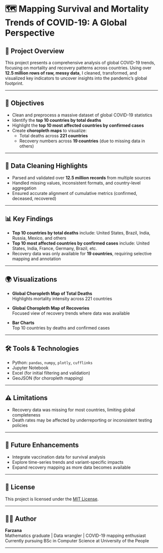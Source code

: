 # 🗺️ Mapping Survival and Mortality Trends of COVID-19: A Global Perspective

## 📌 Project Overview
This project presents a comprehensive analysis of global COVID-19 trends, focusing on mortality and recovery patterns across countries. Using over **12.5 million rows of raw, messy data**, I cleaned, transformed, and visualized key indicators to uncover insights into the pandemic’s global footprint.

---

## 🎯 Objectives
- Clean and preprocess a massive dataset of global COVID-19 statistics
- Identify the **top 10 countries by total deaths**
- Highlight the **top 10 most affected countries by confirmed cases**
- Create **choropleth maps** to visualize:
  - Total deaths across **221 countries**
  - Recovery numbers across **19 countries** (due to missing data in others)

---

## 🧹 Data Cleaning Highlights
- Parsed and validated over **12.5 million records** from multiple sources
- Handled missing values, inconsistent formats, and country-level aggregation
- Ensured accurate alignment of cumulative metrics (confirmed, deceased, recovered)

---

## 📊 Key Findings
- **Top 10 countries by total deaths** include: United States, Brazil, India, Russia, Mexico, and others
- **Top 10 most affected countries by confirmed cases** include: United States, India, France, Germany, Brazil, etc.
- Recovery data was only available for **19 countries**, requiring selective mapping and annotation

---

## 🌍 Visualizations
- **Global Choropleth Map of Total Deaths**  
  Highlights mortality intensity across 221 countries

- **Global Choropleth Map of Recoveries**  
  Focused view of recovery trends where data was available

- **Bar Charts**  
  Top 10 countries by deaths and confirmed cases

---

## 🛠️ Tools & Technologies
- Python: `pandas`, `numpy`, `plotly`, `cufflinks`
- Jupyter Notebook
- Excel (for initial filtering and validation)
- GeoJSON (for choropleth mapping)

---
## ⚠️ Limitations
- Recovery data was missing for most countries, limiting global completeness
- Death rates may be affected by underreporting or inconsistent testing policies

---

## 🚀 Future Enhancements
- Integrate vaccination data for survival analysis
- Explore time-series trends and variant-specific impacts
- Expand recovery mapping as more data becomes available

---

## 📜 License
This project is licensed under the [MIT License](LICENSE.txt).

---

## 🙋‍♀️ Author
**Farzana**  
Mathematics graduate | Data wrangler | COVID-19 mapping enthusiast  
Currently pursuing BSc in Computer Science at University of the People

---


